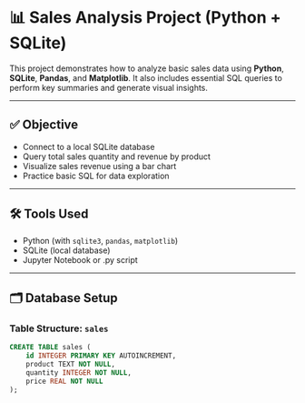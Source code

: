 # 📊 Sales Analysis Project (Python + SQLite)

This project demonstrates how to analyze basic sales data using **Python**, **SQLite**, **Pandas**, and **Matplotlib**. It also includes essential SQL queries to perform key summaries and generate visual insights.

---

## ✅ Objective

- Connect to a local SQLite database
- Query total sales quantity and revenue by product
- Visualize sales revenue using a bar chart
- Practice basic SQL for data exploration

---

## 🛠️ Tools Used

- Python (with `sqlite3`, `pandas`, `matplotlib`)
- SQLite (local database)
- Jupyter Notebook or .py script

---

## 🗂️ Database Setup

### Table Structure: `sales`

```sql
CREATE TABLE sales (
    id INTEGER PRIMARY KEY AUTOINCREMENT,
    product TEXT NOT NULL,
    quantity INTEGER NOT NULL,
    price REAL NOT NULL
);
